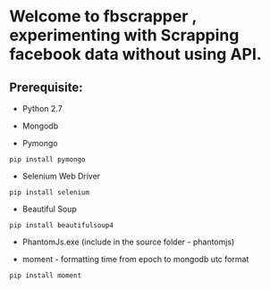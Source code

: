 # Welcome to fbscrapper , experimenting with Scrapping facebook data without using API.

## Prerequisite:

* Python 2.7

* Mongodb

* Pymongo
``` 
pip install pymongo
```

* Selenium Web Driver
```
pip install selenium
```

* Beautiful Soup 
``` 
pip install beautifulsoup4
```

* PhantomJs.exe (include in the source folder - phantomjs)

* moment - formatting time from epoch to mongodb utc format
```
pip install moment
```

